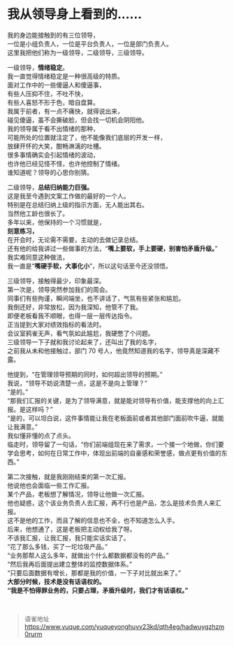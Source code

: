 # 我从领导身上看到的......
我的身边能接触到的有三位领导，  
一位是小组负责人，一位是平台负责人，一位是部门负责人。  
这里我把他们称为一级领导，二级领导，三级领导。

一级领导，**情绪稳定**。  
我一直觉得情绪稳定是一种很高级的特质。  
面对工作中的一些傻逼人和傻逼事，  
有些人压抑不住，不吐不快，  
有些人喜怒不形于色，暗自盘算。  
我属于前者，有一点不痛快，就得说出来，  
碰见傻逼，虽不会撕破脸，但会找一切机会阴阳他。  
我的领导属于看不出情绪的那种，  
可能所处的位置就注定了，他不能像我们底层的开发一样，  
放肆开怀的大笑，酣畅淋漓的吐槽。  
很多事情确实会引起情绪的波动，  
也许他已经见怪不怪，也许他控制了情绪。  
谁知道呢？领导的心思你别猜。

二级领导，**总结归纳能力巨强。**  
这是我至今遇到文案工作做的最好的一个人。  
特别是在总结归纳上级的指示方面，无人能出其右。  
当然他工龄也很长了。  
多年以来，他保持的一个习惯就是，  
**刻意练习，**  
在开会时，无论需不需要，主动的去做记录总结。  
还有他的给我讲过一些做事的方法，“**嘴上要软，手上要硬，别害怕矛盾升级。**”  
我实难同意这种做法，  
我一直是“**嘴硬手软，大事化小**”，所以这句话至今还没领悟。

三级领导，接触得最少，印象最深。  
第一次是，领导突然参加我们的周会。  
同事们有些拘谨，瞬间端坐，也不讲话了，气氛有些紧张和尴尬。  
我倒还好，非常放松，因为我深知，他管不了我。  
即便老板看我不顺眼，也得一层一层传达指令。  
正当提到大家对绩效指标的看法时。  
会议室鸦雀无声，看气氛如此尴尬，我硬憋了个问题。  
三级领导一下子就和我讨论起来了，还叫出了我的名字，  
之前我从未和他接触过，部门 70 号人，他竟然知道我的名字，领导真是深藏不露。

他提到，“在管理领导预期的同时，如何超出领导的预期。”  
我说，“领导不妨说清楚一点，这是不是向上管理？”  
“是的。”  
“那我们汇报的关键，是为了领导满意，就是能对领导有价值，能支撑他的向上汇报。是这样吗？”  
“是的，可以坦白说，这件事情能让我在老板面前或者其他部门面前吹牛逼，就能让我满意。”  
我似懂非懂的点了点头。  
临走时，领导留了一句话，“你们前端组现在来了需求，一个接一个地做，你们要学会思考，如何在日常工作中，体现出前端的自豪感和荣誉感，做点更有价值的东西。”

第二次接触，就是我刚刚结束的第一次汇报。  
他说他也会面临一些工作汇报。  
某个产品，老板想了解情况，领导让他做一次汇报。  
他也疑惑，这个该业务负责人去汇报，再不行也是产品，怎么是技术负责人来汇报。  
这不是他的工作，而且了解的信息也不全，也不知道怎么入手。  
后来，他想通了，这是老板把主动权给我了呀。  
不该我汇报，让我汇报，我只能实话实话了。  
“花了那么多钱，买了一坨垃圾产品。”  
“业务那帮人这么多年，就做出个什么都数据都没有的产品。”  
“然后我再后面提出建立整体的监控数据体系。”  
“只要后面数据有增长，那都是我的价值，一下子对比就出来了。”  
**大部分时候，技术是没有话语权的。**  
**“我是不怕得罪业务的，只要占理，矛盾升级时，我们才有话语权。”**

<br>
  
> 语雀地址 https://www.yuque.com/yuqueyonghuyv23kd/qth4eg/hadwuygzhzm0rurm